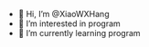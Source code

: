 - 👋 Hi, I’m @XiaoWXHang
- 👀 I’m interested in program
- 🌱 I’m currently learning program

<!---
XiaoWXHang/XiaoWXHang is a ✨ special ✨ repository because its `README.md` (this file) appears on your GitHub profile.
You can click the Preview link to take a look at your changes.
--->
